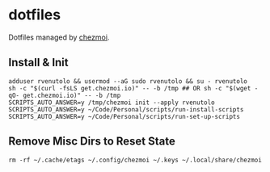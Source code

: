# dotfiles

Dotfiles managed by [chezmoi](https://www.chezmoi.io/).

## Install & Init

```shell
adduser rvenutolo && usermod --aG sudo rvenutolo && su - rvenutolo
sh -c "$(curl -fsLS get.chezmoi.io)" -- -b /tmp ## OR sh -c "$(wget -qO- get.chezmoi.io)" -- -b /tmp
SCRIPTS_AUTO_ANSWER=y /tmp/chezmoi init --apply rvenutolo
SCRIPTS_AUTO_ANSWER=y ~/Code/Personal/scripts/run-install-scripts
SCRIPTS_AUTO_ANSWER=y ~/Code/Personal/scripts/run-set-up-scripts
```

## Remove Misc Dirs to Reset State 

```shell
rm -rf ~/.cache/etags ~/.config/chezmoi ~/.keys ~/.local/share/chezmoi
```
